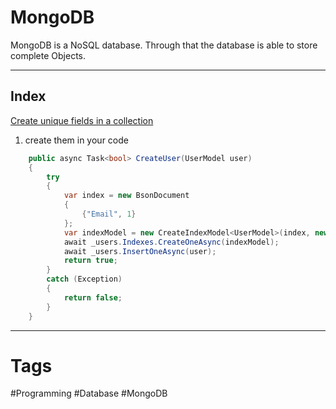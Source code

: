 # MongoDB

MongoDB is a NoSQL database. Through that the database is able to store complete Objects. 

***

## Index

<ins>Create unique fields in a collection</ins>

1. create them in your code
``` C#
	public async Task<bool> CreateUser(UserModel user)
	{
		try
		{
			var index = new BsonDocument
			{
				{"Email", 1}
			};
			var indexModel = new CreateIndexModel<UserModel>(index, new CreateIndexOptions { Unique = true });
			await _users.Indexes.CreateOneAsync(indexModel);
			await _users.InsertOneAsync(user);
			return true;
		}
		catch (Exception)
		{
			return false;
		}
	}
```

*** 

# Tags

#Programming #Database #MongoDB